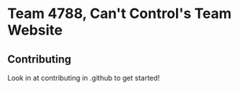 # Team 4788, Can't Control's Team Website

## Contributing

Look in at contributing in .github to get started!
